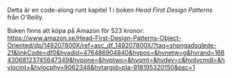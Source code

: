 Detta är en code-along runt kapitel 1 i boken *Head First Design Patterns* från O'Reilly.

Boken finns att köpa på Amazon för 523 kronor: https://www.amazon.se/Head-First-Design-Patterns-Object-Oriented/dp/149207800X/ref=asc_df_149207800X/?tag=shpngadsglede-21&linkCode=df0&hvadid=476486904840&hvpos=&hvnetw=g&hvrand=16643068123745647349&hvpone=&hvptwo=&hvqmt=&hvdev=c&hvdvcmdl=&hvlocint=&hvlocphy=9062348&hvtargid=pla-918195320150&psc=1
